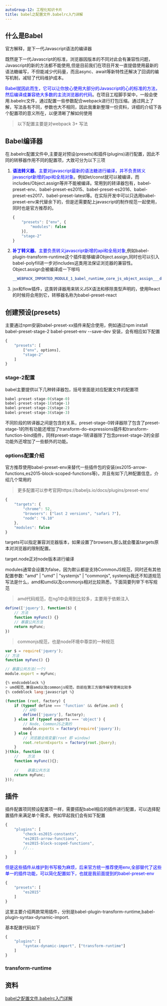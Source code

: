 ```yaml
---
autoGroup-12: 工程化知识卡片
title: babel之配置文件.babelrc入门详解
---
```

## 什么是Babel
官方解释，是下一代Javascript语法的编译器

既然是下一代Javascript的标准，浏览器因版本的不同对此会有兼容性问题，Javascript的新的方法都不能使用,但是目前我们在项目开发一直提倡使用最新的语法糖编写，不但能减少代码量，而且async、await等新特性还解决了回调的编写机制，减轻了代码维护成本。

<span style="color: blue">Babel就因此而生，它可以让你放心使用大部分的Javascript的心的标准的方法，然后编译成兼容绝大多数的主流浏览器的代码</span>。在项目工程脚手架中，一般会使用.babelrc文件，通过配置一些参数配合webpack进行打包压缩。通过网上了解，写法各有不同，参数也大不相同，因此我重新整理一份资料，详细的介绍下各个配置项的意义所在，以便清晰了解如何使用

> 以下配置主要是对webpack 3+ 写法

## Babel编译器
在.babelrc配置文件中,主要是对预设(presets)和插件(plugins)进行配置，因此不同的转移器作用不同的配置项，大致可分为以下三项

1. <span style="color: blue">**语法转义器**。主要对javascript最新的语法糖进行编译，并不负责转义javascript新增的api和全局对象</span>。例如let/const就可以被编译，而includes/Object.assign等并不能被编译。常用到的转译器包有，babel-preset-env、babel-preset-es2015、babel-preset-es2016、babel-preset-es2017、babel-preset-latest等。在实际开发中可以只选用babel-preset-env来代替余下的，但是还需要配上javascript的制作规范一起使用，同时也是官方推荐的。

    ```js
    {
        "presets": ["env", {
            "modules": false
        }],
        "stage-2"
    }
    ```
2. <span style="color: blue">**补丁转义器**。主要负责转义javascript新增的api和全局对象</span>,例如babel-plugin-transform-runtime这个插件能够编译Object.assign,同时也可以引入babel-polyfill进一步对includes这类用法保证浏览器的兼容性。Object.assign会被编译成一下嗲吗

    ```js
    __WEBPACK_IMPORTED_MODULE_1_babel_runtime_core_js_object_assign___default()
    ```
3. jsx和flow插件，这类转译器用来转义JSX语法和移除类型声明的，使用React的时候将会用到它，转移器名称为babel-preset-react

## 创建预设(presets)
主要通过npm安装babel-preset-xx插件来配合使用，例如通过npm install babel-preset-stage-2 babel-preset-env --save-dev 安装，会有相应如下配置
```js
{
    "presets": [
        ["env", options],
        "stage-2"
    ]
}
```
### stage-2配置
babel主要提供以下几种转译器包，括号里面是对应配置文件的配置项
```js
babel-preset-stage-0(stage-0)
babel-preset-stage-1(stage-1)
babel-preset-stage-2(stage-2)
babel-preset-stage-3(stage-3)
```
不同阶段的转译器之间是包含的关系，preset-stage-0转译器除了包含了preset-stage-1的所有功能还增加了transform-do-expressions插件和transform-function-bind插件，同样preset-stage-1转译器除了包含preset-stage-2的全部功能外还增加了一些额外的功能。

### options配置介绍
官方推荐使用babel-preset-env来替代一些插件包的安装(es2015-arrow-functions,es2015-block-scoped-functions等)，并且有如下几种配置信息，介绍几个常用的

> 更多配置可以参考官网https://babeljs.io/docs/plugins/preset-env/

```js
{
    "targets": {
        "chrome": 52,
        "browsers": ["last 2 versions", "safari 7"],
        "node": "6.10"
    },
    "modules": false
}
```
targets可以指定兼容浏览器版本，如果设置了browsers,那么就会覆盖targets原本对浏览器的限制配置。

target.node正对node版本进行编译

modules通常会设置为false，因为默认都是支持CommonJS规范，同时还有其他配置参数: "amd" | "umd" | "systemjs" | "commonjs", systemjs我还不知道规范写法是什么，amd和umd以及commonjs相对比较熟悉，下面简要列举下书写规范

> amd代码规范，在ng1中会用到比较多，主要用于依赖注入

```js
define(['jquery'], function($) {
    // 方法
    function myFunc() {}
    // 暴露公共方法
    return myFunc;
})
```

> commonjs规范，也是node环境中尊崇的一种规范
```js
var $ = require('jquery');
// 方法
function myFunc() {}

// 暴露公共方法(一个)
module.export = myFunc;

{% endcodeblock %}
> umd规范,兼容amd以及commonjs规范，目前在第三方插件编写使用比较多
{% codeblock lang:javascript %}

(function (root, factory) {
    if (typeof define === 'function' && define.amd) {
        // AMD
        define(['jquery'], factory);
    } else if (typeof exports === 'object') {
        // Node, CommonJS之类的
        module.exports = factory(require('jquery'));
    } else {
        // 浏览器全局变量(root 即 window)
        root.returnExports = factory(root.jQuery);
    }
}(this, function ($) {
    //    方法
    function myFunc(){};
 
    //    暴露公共方法
    return myFunc;
}));
```
## 插件
插件配置项同预设配置项一样，需要搭配babel相应的插件进行配置，可以选择配置插件来满足单个需求。例如早起我们会有如下配置
```js
{
    "plugins": [
        "check-es2015-constants",
        "es2015-arrow-functions",
        "es2015-block-scoped-functions",
        //...
    ]
}
```
<span style="color: blue">但是这些插件从维护到书写极为麻烦，后来官方统一推荐使用env,全部替代了这些单一的插件功能，可以简化配置如下，也就是我前面提到的babel-preset-env</span>

```js
{
    "presets": [
        "es2015"
    ]
}
```
这里主要介绍两款常用插件，分别是babel-plugin-transform-runtime,babel-plugin-syntax-dynamic-import.

基本配置代码如下
```js
{
    "plugins": [
        "syntax-dynamic-import", ["transform-runtime"]
    ]
}
```
### transform-runtime

## 资料
[babel之配置文件.babelrc入门详解](https://juejin.cn/post/6844903561910812685)